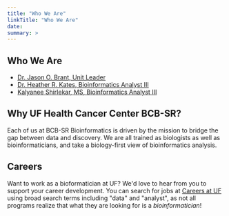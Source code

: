 ```yaml
---
title: "Who We Are"
linkTitle: "Who We Are"
date: 
summary: >
---
```


## Who We Are

- [Dr. Jason O. Brant, Unit Leader](https://directory.ufhealth.org/brant-jason/)
- [Dr. Heather R. Kates, Bioinformatics Analyst III](https://directory.ufhealth.org/kates-heather/)
- [Kalyanee Shirlekar, MS, Bioinformatics Analyst III](https://directory.ufhealth.org/shirlekar-kalyanee)


## Why UF Health Cancer Center BCB-SR?

Each of us at BCB-SR Bioinformatics is driven by the mission to bridge the gap between data and discovery. We are all trained as biologists as well as bioinformaticians, and take a biology-first view of bioinformatics analysis.

## Careers

Want to work as a bioformatician at UF? We'd love to hear from you to support your career development. You can search for jobs at [Careers at UF](https://explore.jobs.ufl.edu/en-us/listing/) using broad search terms including "data" and "analyst", as not all programs realize that what they are looking for is a *bioinformatician*!

